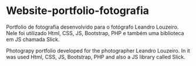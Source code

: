# Website-portfolio-fotografia
 Portfolio de fotografia desenvolvido para o fotógrafo Leandro Louzeiro. Nele foi utilizado Html, CSS, JS, Bootstrap, PHP e também uma biblioteca em JS chamada Slick.

Photograpy portfolio developed for the photographer Leandro Louzeiro. In it was used Html, CSS, JS, Bootstrap, PHP and also a JS library called Slick.